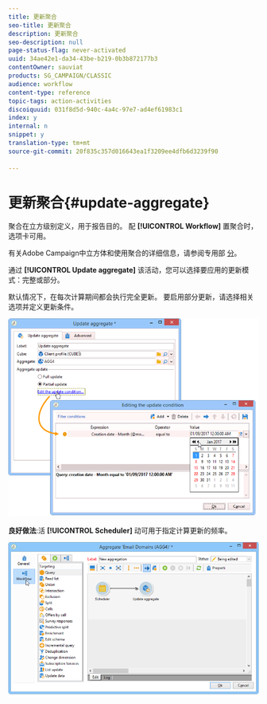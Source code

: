 ```yaml
---
title: 更新聚合
seo-title: 更新聚合
description: 更新聚合
seo-description: null
page-status-flag: never-activated
uuid: 34ae42e1-da34-43be-b219-0b3b872177b3
contentOwner: sauviat
products: SG_CAMPAIGN/CLASSIC
audience: workflow
content-type: reference
topic-tags: action-activities
discoiquuid: 031f8d5d-940c-4a4c-97e7-ad4ef61983c1
index: y
internal: n
snippet: y
translation-type: tm+mt
source-git-commit: 20f835c357d016643ea1f3209ee4dfb6d3239f90

---
```



# 更新聚合{#update-aggregate}

聚合在立方级别定义，用于报告目的。 配 **[!UICONTROL Workflow]** 置聚合时，选项卡可用。

有关Adobe Campaign中立方体和使用聚合的详细信息，请参阅专用部 [分](../../reporting/using/concepts-and-methodology.md#calculating-and-using-aggregates)。

通过 **[!UICONTROL Update aggregate]** 该活动，您可以选择要应用的更新模式：完整或部分。

默认情况下，在每次计算期间都会执行完全更新。 要启用部分更新，请选择相关选项并定义更新条件。

![](assets/s_advuser_cube_agregate_05.png)

**良好做法**:活 **[!UICONTROL Scheduler]** 动可用于指定计算更新的频率。

![](assets/s_advuser_cube_agregate_04.png)


